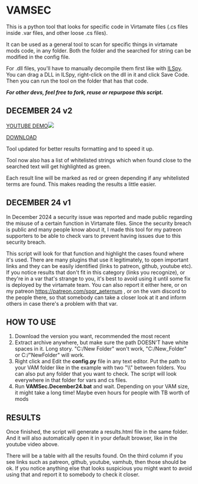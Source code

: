 # VAMSEC

This is a python tool that looks for specific code in Virtamate files (.cs files inside .var files, and other loose .cs files).

It can be used as a general tool to scan for specific things in virtamate mods code, in any folder. Both the folder and the searched for string can be modified in the config file. 

For .dll files, you'll have to manually decompile them first like with [ILSpy](https://github.com/icsharpcode/ILSpy). You can drag a DLL in ILSpy, right-click on the dll in it and click Save Code. Then you can run the tool on the folder that has that code.

***For other devs, feel free to fork, reuse or repurpose this script.***


## DECEMBER 24 v2
[YOUTUBE DEMO](https://www.youtube.com/watch?v=SDddjyxhLPY)![](https://i.imgur.com/PGzGGjU.jpeg)


[DOWNLOAD](https://github.com/5PQR/VAMSEC/releases/download/December24v2/SPQR.VAMSEC.December24v2.zip)

Tool updated for better results formatting and to speed it up. 

Tool now also has a list of whitelisted strings which when found close to the searched text will get highlighted as green.

Each result line will be marked as red or green depending if any whitelisted terms are found. This makes reading the results a little easier.


## DECEMBER 24 v1

In December 2024 a security issue was reported and made public regarding the misuse of a certain function in Virtamate files. Since the security breach is public and many people know about it, I made this tool for my patreon supporters to be able to check vars to prevent having issues due to this security breach.

This script will look for that function and highlight the cases found where it's used. There are many plugins that use it legitimately, to open important links and they can be easily identified (links to patreon, github, youtube etc). If you notice results that don't fit in this category (links you recognize), or they're in a var that's strange to you, it's best to avoid using it until some fix is deployed by the virtamate team. You can also report it either here, or on my patreon https://patreon.com/spqr_aeternum , or on the vam discord to the people there, so that somebody can take a closer look at it and inform others in case there's a problem with that var.


## HOW TO USE
1. Download the version you want, recommended the most recent
2. Extract archive anywhere, but make sure the path DOESN'T have white spaces in it. Long story. "C:/New Folder" won't work, "C:/New_Folder" or C:/"NewFolder" will work.
3. Right click and Edit the **config.py**  file in any text editor. Put the path to your VAM folder like in the example with two "\\\\" between folders. You can also put any folder that you want to check. The script will look everywhere in that folder for vars and cs files.
4. Run  **VAMSec.December24.bat** and wait. Depending on your VAM size, it might take a long time! Maybe even hours for people with TB worth of mods

## RESULTS
Once finished, the script will generate a results.html file in the same folder. And it will also automatically open it in your default browser, like in the youtube video above.

There will be a table with all the results found. On the third column if you see links such as patreon, github, youtube, vamhub, then those should be ok. If you notice anything else that looks suspicious you might want to avoid using that and report it to somebody to check it closer.




